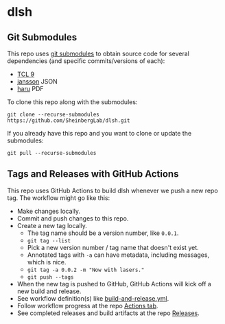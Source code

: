 # dlsh

## Git Submodules

This repo uses [git submodules](https://git-scm.com/book/en/v2/Git-Tools-Submodules) to obtain source code for several dependencies (and specific commits/versions of each):
 - [TCL 9](https://github.com/tcltk/tcl)
 - [jansson](https://github.com/akheron/jansson) JSON
 - [haru](https://github.com/libharu/libharu) PDF

To clone this repo along with the submodules:

``` 
git clone --recurse-submodules https://github.com/SheinbergLab/dlsh.git
```

If you already have this repo and you want to clone or update the submodules:

```
git pull --recurse-submodules
```

## Tags and Releases with GitHub Actions

This repo uses GitHub Actions to build dlsh whenever we push a new repo tag.
The workflow might go like this:

 - Make changes locally.
 - Commit and push changes to this repo.
 - Create a new tag locally.
   - The tag name should be a version number, like `0.0.1`.
   - `git tag --list`
   - Pick a new version number / tag name that doesn't exist yet.
   - Annotated tags with `-a` can have metadata, including messages, which is nice.
   - `git tag -a 0.0.2 -m "Now with lasers."`
   - `git push --tags`
 - When the new tag is pushed to GitHub, GitHub Actions will kick off a new build and release.
 - See workflow definition(s) like [build-and-release.yml](./.github/workflows/build-and-release.yml).
 - Follow workflow progress at the repo [Actions tab](https://github.com/SheinbergLab/dlsh/actions).
 - See completed releases and build artifacts at the repo [Releases](https://github.com/SheinbergLab/dlsh/releases).
